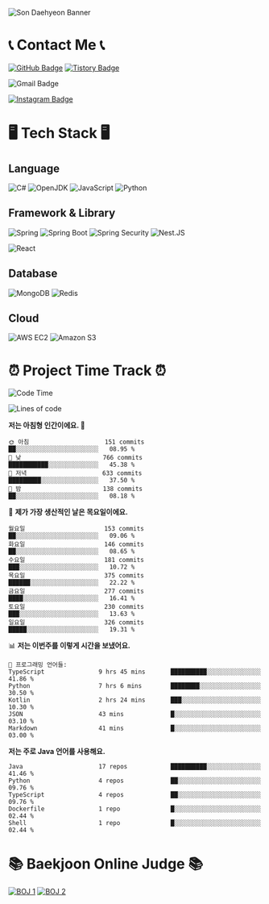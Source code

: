 ![Son Daehyeon Banner](https://capsule-render.vercel.app/api?type=waving&color=0:654ea3,100:eaafc8&height=250&animation=fadeIn&text=Son%20Daehyeon&fontSize=56&fontAlignY=35&fontColor=ffffff)

# 📞 Contact Me 📞

[![GitHub Badge](https://img.shields.io/badge/son--daehyeon-000000?style=for-the-badge&logo=github&logoColor=white)](https://github.com/son-daehyeon)
[![Tistory Badge](https://img.shields.io/badge/sondaehyeon-000000?style=for-the-badge&logo=tistory&logoColor=white)](https://sondaehyeon.tistory.com)

![Gmail Badge](https://img.shields.io/badge/sondaehyeon01@gmail.com-D14836?style=for-the-badge&logo=gmail&logoColor=white)

[![Instagram Badge](https://img.shields.io/badge/son.__.daehyeon-E4405F?style=for-the-badge&logo=instagram&logoColor=white)](https://www.instagram.com/son._.daehyeon/)

# 🖥️ Tech Stack 🖥️

## Language

![C#](https://img.shields.io/badge/C%23-512BD4?style=for-the-badge&logo=csharp&logoColor=white)
![OpenJDK](https://img.shields.io/badge/OpenJDK-ED8B00?style=for-the-badge&logo=openjdk&logoColor=white)
![JavaScript](https://img.shields.io/badge/JavaScript-323330?style=for-the-badge&logo=javascript&logoColor=F7DF1E)
![Python](https://img.shields.io/badge/Python-FFD43B?style=for-the-badge&logo=python&logoColor=blue)

## Framework & Library

![Spring](https://img.shields.io/badge/Spring-6DB33F?style=for-the-badge&logo=spring&logoColor=white)
![Spring Boot](https://img.shields.io/badge/Spring_Boot-F2F4F9?style=for-the-badge&logo=spring-boot)
![Spring Security](https://img.shields.io/badge/Spring_Security-F2F4F9?style=for-the-badge&logo=springsecurity)
![Nest.JS](https://img.shields.io/badge/-NestJs-ea2845?style=for-the-badge&logo=nestjs&logoColor=white)
 
![React](https://img.shields.io/badge/React-20232A?style=for-the-badge&logo=react&logoColor=61DAFB)

## Database
![MongoDB](https://img.shields.io/badge/MongoDB-4EA94B?style=for-the-badge&logo=mongodb&logoColor=white)
![Redis](https://img.shields.io/badge/Redis-DC382D?style=for-the-badge&logo=redis&logoColor=white)

## Cloud
![AWS EC2](https://img.shields.io/badge/AWS%20EC2-FF9900?style=for-the-badge&logo=amazon%20ec2&logoColor=white)
![Amazon S3](https://img.shields.io/badge/Amazon%20S3-569A31?style=for-the-badge&logo=amazon%20s3&logoColor=white)

# ⏰ Project Time Track ⏰
<!--START_SECTION:waka-->
![Code Time](http://img.shields.io/badge/Code%20Time-392%20hrs%2034%20mins-blue)

![Lines of code](https://img.shields.io/badge/%EC%A0%80%EB%8A%94%20%EC%97%AC%ED%83%9C%EA%B9%8C%EC%A7%80%20-440.8%20thousand%20%EC%A4%84%EC%9D%98%20%EC%BD%94%EB%93%9C%EB%A5%BC%20%EC%9E%91%EC%84%B1%ED%96%88%EC%96%B4%EC%9A%94.-blue)

**저는 아침형 인간이에요. 🐤** 

```text
🌞 아침                     151 commits         ██░░░░░░░░░░░░░░░░░░░░░░░   08.95 % 
🌆 낮　                     766 commits         ███████████░░░░░░░░░░░░░░   45.38 % 
🌃 저녁                     633 commits         █████████░░░░░░░░░░░░░░░░   37.50 % 
🌙 밤　                     138 commits         ██░░░░░░░░░░░░░░░░░░░░░░░   08.18 % 
```
📅 **제가 가장 생산적인 날은 목요일이에요.** 

```text
월요일                      153 commits         ██░░░░░░░░░░░░░░░░░░░░░░░   09.06 % 
화요일                      146 commits         ██░░░░░░░░░░░░░░░░░░░░░░░   08.65 % 
수요일                      181 commits         ███░░░░░░░░░░░░░░░░░░░░░░   10.72 % 
목요일                      375 commits         ██████░░░░░░░░░░░░░░░░░░░   22.22 % 
금요일                      277 commits         ████░░░░░░░░░░░░░░░░░░░░░   16.41 % 
토요일                      230 commits         ███░░░░░░░░░░░░░░░░░░░░░░   13.63 % 
일요일                      326 commits         █████░░░░░░░░░░░░░░░░░░░░   19.31 % 
```


📊 **저는 이번주를 이렇게 시간을 보냈어요.** 

```text
💬 프로그래밍 언어들: 
TypeScript               9 hrs 45 mins       ██████████░░░░░░░░░░░░░░░   41.86 % 
Python                   7 hrs 6 mins        ████████░░░░░░░░░░░░░░░░░   30.50 % 
Kotlin                   2 hrs 24 mins       ███░░░░░░░░░░░░░░░░░░░░░░   10.30 % 
JSON                     43 mins             █░░░░░░░░░░░░░░░░░░░░░░░░   03.10 % 
Markdown                 41 mins             █░░░░░░░░░░░░░░░░░░░░░░░░   03.00 % 
```

**저는 주로 Java 언어를 사용해요.** 

```text
Java                     17 repos            ██████████░░░░░░░░░░░░░░░   41.46 % 
Python                   4 repos             ██░░░░░░░░░░░░░░░░░░░░░░░   09.76 % 
TypeScript               4 repos             ██░░░░░░░░░░░░░░░░░░░░░░░   09.76 % 
Dockerfile               1 repo              █░░░░░░░░░░░░░░░░░░░░░░░░   02.44 % 
Shell                    1 repo              █░░░░░░░░░░░░░░░░░░░░░░░░   02.44 % 
```




<!--END_SECTION:waka-->

# 📚 Baekjoon Online Judge 📚
[![BOJ 1](https://mazandi.herokuapp.com/api?handle=sondaehyeon01)](https://solved.ac/profile/sondaehyeon01)
[![BOJ 2](https://mazandi.herokuapp.com/api?handle=kmu_daehyeon)](https://solved.ac/profile/kmu_daehyeon)
